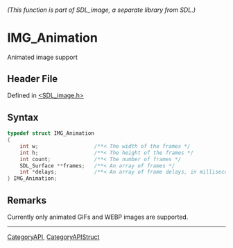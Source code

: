 ###### (This function is part of SDL_image, a separate library from SDL.)
# IMG_Animation

Animated image support

## Header File

Defined in [<SDL_image.h>](https://github.com/libsdl-org/SDL_image/blob/SDL2/include/SDL_image.h)

## Syntax

```c
typedef struct IMG_Animation
{
    int w;                  /**< The width of the frames */
    int h;                  /**< The height of the frames */
    int count;              /**< The number of frames */
    SDL_Surface **frames;   /**< An array of frames */
    int *delays;            /**< An array of frame delays, in milliseconds */
} IMG_Animation;
```

## Remarks

Currently only animated GIFs and WEBP images are supported.

----
[CategoryAPI](CategoryAPI), [CategoryAPIStruct](CategoryAPIStruct)

